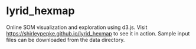 # lyrid_hexmap
Online SOM visualization and exploration using d3.js. 
Visit https://shirleypepke.github.io/lyrid_hexmap to see it in action. Sample input files can be downloaded from the data directory.

